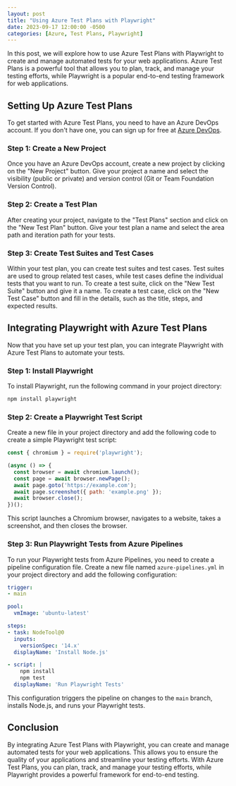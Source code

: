 ```yaml
---
layout: post
title: "Using Azure Test Plans with Playwright"
date: 2023-09-17 12:00:00 -0500
categories: [Azure, Test Plans, Playwright]
---
```


In this post, we will explore how to use Azure Test Plans with Playwright to create and manage automated tests for your web applications. Azure Test Plans is a powerful tool that allows you to plan, track, and manage your testing efforts, while Playwright is a popular end-to-end testing framework for web applications.

## Setting Up Azure Test Plans

To get started with Azure Test Plans, you need to have an Azure DevOps account. If you don't have one, you can sign up for free at [Azure DevOps](https://dev.azure.com/).

### Step 1: Create a New Project

Once you have an Azure DevOps account, create a new project by clicking on the "New Project" button. Give your project a name and select the visibility (public or private) and version control (Git or Team Foundation Version Control).

### Step 2: Create a Test Plan

After creating your project, navigate to the "Test Plans" section and click on the "New Test Plan" button. Give your test plan a name and select the area path and iteration path for your tests.

### Step 3: Create Test Suites and Test Cases

Within your test plan, you can create test suites and test cases. Test suites are used to group related test cases, while test cases define the individual tests that you want to run. To create a test suite, click on the "New Test Suite" button and give it a name. To create a test case, click on the "New Test Case" button and fill in the details, such as the title, steps, and expected results.

## Integrating Playwright with Azure Test Plans

Now that you have set up your test plan, you can integrate Playwright with Azure Test Plans to automate your tests.

### Step 1: Install Playwright

To install Playwright, run the following command in your project directory:

```sh
npm install playwright
```

### Step 2: Create a Playwright Test Script

Create a new file in your project directory and add the following code to create a simple Playwright test script:

```js
const { chromium } = require('playwright');

(async () => {
  const browser = await chromium.launch();
  const page = await browser.newPage();
  await page.goto('https://example.com');
  await page.screenshot({ path: 'example.png' });
  await browser.close();
})();
```

This script launches a Chromium browser, navigates to a website, takes a screenshot, and then closes the browser.

### Step 3: Run Playwright Tests from Azure Pipelines

To run your Playwright tests from Azure Pipelines, you need to create a pipeline configuration file. Create a new file named `azure-pipelines.yml` in your project directory and add the following configuration:

```yaml
trigger:
- main

pool:
  vmImage: 'ubuntu-latest'

steps:
- task: NodeTool@0
  inputs:
    versionSpec: '14.x'
  displayName: 'Install Node.js'

- script: |
    npm install
    npm test
  displayName: 'Run Playwright Tests'
```

This configuration triggers the pipeline on changes to the `main` branch, installs Node.js, and runs your Playwright tests.

## Conclusion

By integrating Azure Test Plans with Playwright, you can create and manage automated tests for your web applications. This allows you to ensure the quality of your applications and streamline your testing efforts. With Azure Test Plans, you can plan, track, and manage your testing efforts, while Playwright provides a powerful framework for end-to-end testing.
